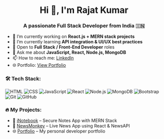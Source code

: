 <h1 align="center">Hi 👋, I'm Rajat Kumar</h1>
<h3 align="center">A passionate Full Stack Developer from India 🇮🇳</h3>

- 🔭 I’m currently working on **React.js + MERN stack projects**
- 🌱 I’m currently learning **API integration & UI/UX best practices**
- 💼 Open to **Full Stack / Front-End Developer** roles
- 💬 Ask me about **JavaScript, React, Node.js, MongoDB**
- 📫 How to reach me: [LinkedIn](https://www.linkedin.com/in/rajat-b115a5355/)
- 🌐 Portfolio: [View Portfolio](https://rajat00612.github.io)

### 🛠️ Tech Stack:
![HTML](https://img.shields.io/badge/HTML5-E34F26?logo=html5&logoColor=white)
![CSS](https://img.shields.io/badge/CSS3-1572B6?logo=css3&logoColor=white)
![JavaScript](https://img.shields.io/badge/JavaScript-yellow?logo=javascript)
![React](https://img.shields.io/badge/React-20232A?logo=react)
![Node.js](https://img.shields.io/badge/Node.js-339933?logo=node.js)
![MongoDB](https://img.shields.io/badge/MongoDB-4EA94B?logo=mongodb)
![Bootstrap](https://img.shields.io/badge/Bootstrap-563D7C?logo=bootstrap)
![Git](https://img.shields.io/badge/Git-F05032?logo=git)
![GitHub](https://img.shields.io/badge/GitHub-100000?logo=github)

### 🔥 My Projects:
- 📝 [iNotebook](https://i-notebook-front-end-six.vercel.app/login) – Secure Notes App with MERN Stack  
- 📰 [NewsMonkey](https://github.com/Rajat00612/NewsMonkey) – Live News App using React & NewsAPI  
- 🌐 [Portfolio](https://rajat00612.github.io) – My personal developer portfolio
